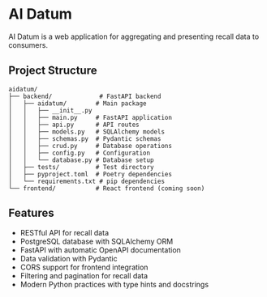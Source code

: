# AI Datum

AI Datum is a web application for aggregating and presenting recall data to consumers.

## Project Structure

```
aidatum/
├── backend/             # FastAPI backend
│   ├── aidatum/        # Main package
│   │   ├── __init__.py
│   │   ├── main.py     # FastAPI application
│   │   ├── api.py      # API routes
│   │   ├── models.py   # SQLAlchemy models
│   │   ├── schemas.py  # Pydantic schemas
│   │   ├── crud.py     # Database operations
│   │   ├── config.py   # Configuration
│   │   └── database.py # Database setup
│   ├── tests/          # Test directory
│   ├── pyproject.toml  # Poetry dependencies
│   └── requirements.txt # pip dependencies
└── frontend/           # React frontend (coming soon)
```

## Features

- RESTful API for recall data
- PostgreSQL database with SQLAlchemy ORM
- FastAPI with automatic OpenAPI documentation
- Data validation with Pydantic
- CORS support for frontend integration
- Filtering and pagination for recall data
- Modern Python practices with type hints and docstrings